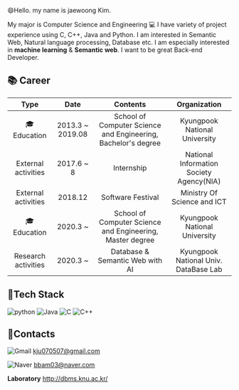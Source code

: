 :smile:Hello.  my name is jaewoong Kim.

My major is Computer Science and Engineering :computer: I have variety of project experience using C, C++, Java and Python. I am interested in Semantic Web, Natural language processing, Database etc. I am especially interested in **machine learning** & **Semantic web**. I want to be great Back-end Developer.


##     :books: Career
| **Type**  | **Date**  | **Contents**  | **Organization**  |   
|:------------:|:------------:|:------------:|:------------:|
| :mortar_board:Education | 2013.3 ~ 2019.08 | School of Computer Science and Engineering, Bachelor's degree  | Kyungpook National University  |  
| External activities  | 2017.6 ~ 8  | Internship  | National Information Society Agency(NIA)  |   
| External activities  | 2018.12  | Software Festival  | Ministry Of Science and ICT  |
| :mortar_board:Education | 2020.3 ~ | School of Computer Science and Engineering, Master degree|  Kyungpook National University |
| Research activities | 2020.3 ~ | Database & Semantic Web with AI | Kyungpook National Univ. DataBase Lab |

##    :evergreen_tree:Tech Stack 
![python](https://img.shields.io/badge/Python-3766AB?style=flatsquare&logo=Python&logoColor=white"/></a>&nbsp) ![Java](https://img.shields.io/badge/Java-informational?style=flat-square&logo=Android&logoColor=white"/></a>&nbsp) ![C](https://img.shields.io/badge/C-lightgrey?style=flat-square&logo=C&logoColor=white"/></a>&nbsp) ![C++](https://img.shields.io/badge/C++-yellow?style=flat-square&logo=&logoColor=white"/></a>&nbsp)


##   :postbox:Contacts
![Gmail](https://img.shields.io/badge/Gmail-red?style=flat-square&logo=Gmail&logoColor=white"/></a>&nbsp) 
<kju070507@gmail.com>

![Naver](https://img.shields.io/badge/Naver-null?style=flat-square&logo=Naver&logoColor=white"/></a>&nbsp)
<bbam03@naver.com>

**Laboratory**
<http://dbms.knu.ac.kr/>
